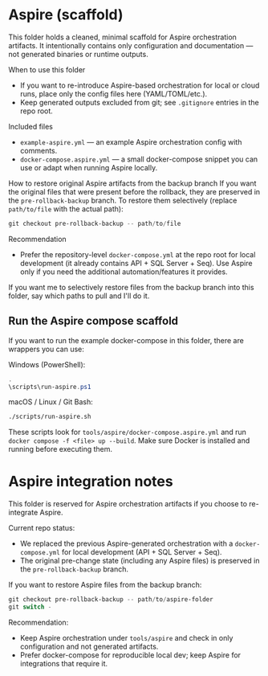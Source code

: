 # Aspire (scaffold)

This folder holds a cleaned, minimal scaffold for Aspire orchestration artifacts.
It intentionally contains only configuration and documentation — not generated binaries or runtime outputs.

When to use this folder
- If you want to re-introduce Aspire-based orchestration for local or cloud runs, place only the config files here (YAML/TOML/etc.).
- Keep generated outputs excluded from git; see `.gitignore` entries in the repo root.

Included files
- `example-aspire.yml` — an example Aspire orchestration config with comments.
- `docker-compose.aspire.yml` — a small docker-compose snippet you can use or adapt when running Aspire locally.

How to restore original Aspire artifacts from the backup branch
If you want the original files that were present before the rollback, they are preserved in the `pre-rollback-backup` branch.
To restore them selectively (replace `path/to/file` with the actual path):

```powershell
git checkout pre-rollback-backup -- path/to/file
```

Recommendation
- Prefer the repository-level `docker-compose.yml` at the repo root for local development (it already contains API + SQL Server + Seq). Use Aspire only if you need the additional automation/features it provides.

If you want me to selectively restore files from the backup branch into this folder, say which paths to pull and I'll do it.

Run the Aspire compose scaffold
--------------------------------
If you want to run the example docker-compose in this folder, there are wrappers you can use:

Windows (PowerShell):

```powershell
.
\scripts\run-aspire.ps1
```

macOS / Linux / Git Bash:

```bash
./scripts/run-aspire.sh
```

These scripts look for `tools/aspire/docker-compose.aspire.yml` and run `docker compose -f <file> up --build`.
Make sure Docker is installed and running before executing them.

Aspire integration notes
=======================

This folder is reserved for Aspire orchestration artifacts if you choose to re-integrate Aspire.

Current repo status:
- We replaced the previous Aspire-generated orchestration with a `docker-compose.yml` for local development (API + SQL Server + Seq).
- The original pre-change state (including any Aspire files) is preserved in the `pre-rollback-backup` branch.

If you want to restore Aspire files from the backup branch:

```powershell
git checkout pre-rollback-backup -- path/to/aspire-folder
git switch -
```

Recommendation:
- Keep Aspire orchestration under `tools/aspire` and check in only configuration and not generated artifacts.
- Prefer docker-compose for reproducible local dev; keep Aspire for integrations that require it.
